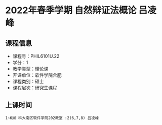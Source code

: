 # 2022年春季学期 自然辩证法概论 吕凌峰






## 课程信息

- 课程号：PHIL6101U.22
- 学分：1
- 教学类型：理论课
- 开课单位：软件学院合肥
- 课程类别：硕士
- 课程层次：研究生课程

## 上课时间

```
1~6周 科大南区软件学院202教室 :2(6,7,8) 吕凌峰
```

